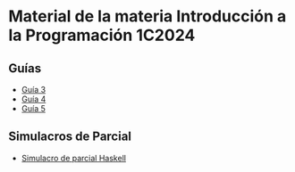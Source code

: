 # Material de la materia Introducción a la Programación 1C2024

## Guías

- [Guía 3](/guia3.hs)
- [Guía 4](/guia4.hs)
- [Guía 5](/guia5.hs)

## Simulacros de Parcial

- [Simulacro de parcial Haskell](/simulacro-parcial-haskell)
